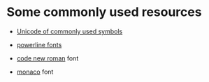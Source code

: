 # Some commonly used resources

+ [Unicode of commonly used symbols](./symbol.unicode)

+ [powerline fonts](https://github.com/powerline/fonts)

+ [code new roman](./code-new-roman) font

+ [monaco](./Monaco/) font

